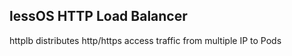 ## lessOS HTTP Load Balancer

httplb distributes http/https access traffic from multiple IP to Pods

